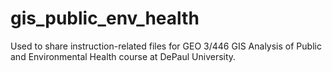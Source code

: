 # gis_public_env_health
Used to share instruction-related files for GEO 3/446 GIS Analysis of Public and Environmental Health course at DePaul University.
